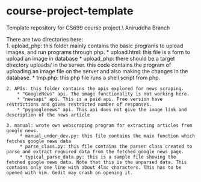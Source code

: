 # course-project-template
Template repository for CS699 course project.\\
Aniruddha Branch

There are two directories here:  
	1. upload\_php: this folder mainly contains the basic programs to upload images, and run programs through php.
		* upload.html: this file is a form to upload an image in database
		* upload_php: there should be a target directory uploads/ in the server. this code contains the program of uploading an image file on the server and also making the changes in the database.
		* tmp.php: this php file runs a shell script from php.
	
	2. APIs: this folder contains the apis explored for news scraping.
		* "GoogleNews" api. The image functionality is not working here.
		* "newsapi" api. This is a paid api. Free version have restrictions and gives restricted number of responses.
		* "pygooglenews" api. This api does not give the image link and description of the news article
		
	3. manual: wrote own webscraping program for extracting articles from google news.
		 * manual_under_dev.py: this file contains the main function which fetches google news data
		 * parse_class.py: this file contains the parser class created to parse and extract required data from the fetched google news page.
		 * typical_parse_data.py: this is a sample file showing the fetched google news data. Note that this is the unparsed data. This contains only one line with about 4lac characters. This has to be opened with vim. Gedit may crash on opening it.
